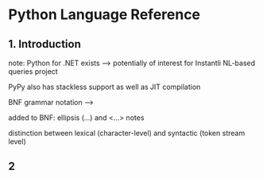# Python Language Reference

## 1. Introduction

note: Python for .NET exists ⟶ potentially of interest for
Instantli NL-based queries project

PyPy also has stackless support as well as JIT compilation

BNF grammar notation ⟶

added to BNF: ellipsis (...) and <...> notes

distinction between lexical (character-level) and syntactic (token stream level)

## 2
